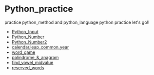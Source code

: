 # Python_practice
practice python_method and python_language
python practice let's go!!

- [Python_Input](practice/python_input.md)
- [Python_Number](practice/python_number.md)
- [Python_Number2](practice/python_number2.md)
- [calendar,leap_common_year](practice/calendar.md)
- [word_game](practice/word_game.md)
- [palindrome_&_anagram](practice/palindrome_anagram.md)
- [find_vowel_midvalue](practice/find_vowel_&_midvalue.md)
- [reserved_words](practice/resersved_words.md)